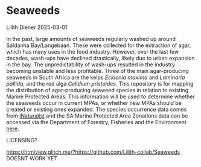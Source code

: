 # Seaweeds
Lilith Diener
2025-03-01

In the past, large amounts of seaweeds regularly washed up around Saldanha Bay/Langebaan. These were collected for the extraction of agar, which has many uses in the food industry. However, over the last few decades, wash-ups have declined drastically, likely due to urban expansion in the bay. The unpredictability of wash-ups resulted in the industry becoming unstable and less profitable. Three of the main agar-producing seaweeds in South Africa are the kelps *Ecklonia maxima* and *Laminaria pallida*, and the red alga *Gelidium pristoides*. This repository is for mapping the distribution of agar-producing seaweed species in relation to existing Marine Protected Areas. This information will be used to determine whether the seaweeds occur in current MPAs, or whether new MPAs should be created or existing ones expanded. 
The species occurrence data comes from [iNaturalist](https://www.inaturalist.org/) and the SA Marine Protected Area Zonations data can be accessed via the Department of Forestry, Fisheries and the Environment [here](https://egis.environment.gov.za/data_egis/data_download/current). 

LICENSING?


https://htmlview.glitch.me/?https://github.com/Lilith-collab/Seaweeds DOESNT WORK YET
